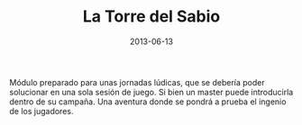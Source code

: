 ﻿---
title: La Torre del Sabio
summary: Una extraña enfermedad contraída por varios jóvenes obliga a los PJs a buscar la ayuda de un misterioso erudito que vive aislado en su torre.
authors:
  - Alfonso Saavedra
date: 2013-06-13
type: post
categories:
- Comunidad
tags:
- Torreón
- Oneshot
minlevels: "4"
maxlevels: "6"
prices: gratis
session: "1"
mincharacters: "3"
maxcharacters: "4"
eval: no oficial
cover: "la-torre-del-sabio.jpg"
download: "la-torre-del-sabio.pdf"
moreinfo: ""
license: "OGL"
draft: false

---
Módulo preparado para unas jornadas lúdicas, que se debería poder solucionar en una sola sesión de juego. Si bien un master puede introducirla dentro de su campaña.
Una aventura donde se pondrá a prueba el ingenio de los jugadores.
